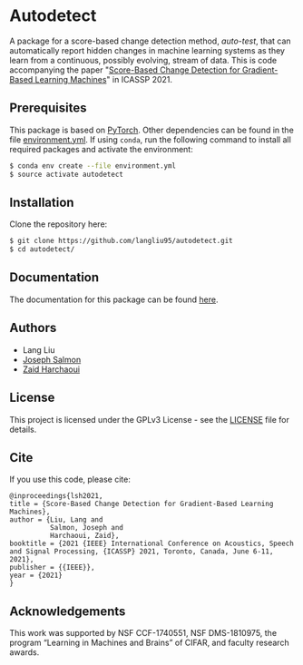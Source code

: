 # Autodetect
A package for a score-based change detection method, *auto-test*, that can automatically report hidden changes in machine learning systems as they learn from a continuous, possibly evolving, stream of data.
This is code accompanying the paper "[Score-Based Change Detection for Gradient-Based Learning Machines](https://arxiv.org/abs/2106.14122)" in ICASSP 2021.

## Prerequisites
This package is based on [PyTorch](https://pytorch.org/). Other dependencies can be found in the file [environment.yml](environment.yml).
If using ``conda``, run the following command to install all required packages and activate the environment:
```bash
$ conda env create --file environment.yml
$ source activate autodetect
```

## Installation
Clone the repository here:
```bash
$ git clone https://github.com/langliu95/autodetect.git
$ cd autodetect/
```

## Documentation
The documentation for this package can be found [here](https://www.stat.washington.edu/~liu16/autodetect/).

## Authors
* Lang Liu
* [Joseph Salmon](http://josephsalmon.eu/)
* [Zaid Harchaoui](http://faculty.washington.edu/zaid/)

## License
This project is licensed under the GPLv3 License - see the [LICENSE](LICENSE) file for details.

## Cite
If you use this code, please cite:

```
@inproceedings{lsh2021,
title = {Score-Based Change Detection for Gradient-Based Learning Machines},
author = {Liu, Lang and
          Salmon, Joseph and
          Harchaoui, Zaid},
booktitle = {2021 {IEEE} International Conference on Acoustics, Speech and Signal Processing, {ICASSP} 2021, Toronto, Canada, June 6-11, 2021},
publisher = {{IEEE}},
year = {2021}
}
```

## Acknowledgements
This work was supported by NSF CCF-1740551, NSF DMS-1810975, the program “Learning in
Machines and Brains” of CIFAR, and faculty research awards.
